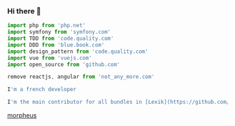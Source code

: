 ### Hi there 👋

```ts
import php from 'php.net'
import symfony from 'symfony.com'
import TDD from 'code.quality.com'
import DDD from 'blue.book.com'
import design_pattern from 'code.quality.com'
import vue from 'vuejs.com'
import open_source from 'github.com'

remove reactjs, angular from 'not_any_more.com'

I'm a french developer

I'm the main contributor for all bundles in [Lexik](https://github.com/lexik)

```

[morpheus](https://i.imgur.com/sQV6A0P.gif)
